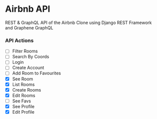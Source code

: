 # Airbnb API

REST & GraphQL API of the Airbnb Clone using Django REST Framework and Graphene GraphQL

### API Actions

- [ ] Filter Rooms
- [ ] Search By Coords
- [ ] Login
- [ ] Create Account
- [ ] Add Room to Favourites
- [X] See Room
- [X] List Rooms
- [X] Create Rooms
- [X] Edit Rooms
- [ ] See Favs
- [X] See Profile
- [X] Edit Profile
